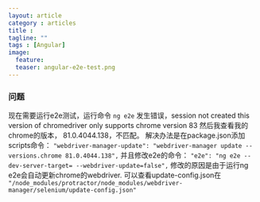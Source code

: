 ```yaml
---
layout: article
category : articles
title :  
tagline: ""
tags : [Angular]
image:
  feature:
  teaser: angular-e2e-test.png
---
```



### 问题
现在需要运行e2e测试，运行命令
`ng e2e`
发生错误，session not created this version of chromedriver only supports chrome version 83
然后我查看我的chrome的版本， 81.0.4044.138，不匹配。
解决办法是在package.json添加scripts命令：
`"webdriver-manager-update": "webdriver-manager update --versions.chrome 81.0.4044.138",`
并且修改e2e的命令：
 `"e2e": "ng e2e --dev-server-target= --webdriver-update=false",`
修改的原因是由于运行ng e2e会自动更新chrome的webdriver.
可以查看update-config.json在
`"/node_modules/protractor/node_modules/webdriver-manager/selenium/update-config.json"`